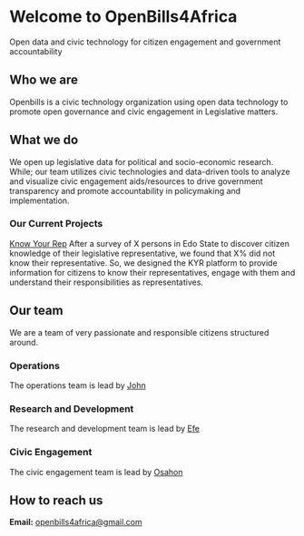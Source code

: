 # Welcome to OpenBills4Africa
Open data and civic technology for citizen engagement and government accountability


## Who we are
Openbills is a civic technology organization using open data technology to promote open governance and civic engagement in Legislative matters. 

## What we do
We open up legislative data for political and socio-economic research. While; our team utilizes civic technologies and data-driven tools to analyze and visualize civic engagement aids/resources to drive government transparency and promote accountability in policymaking and implementation.

### Our Current Projects
[Know Your Rep](https://#)
After a survey of X persons in Edo State to discover citizen knowledge of their legislative representative, we found that X% did not know their representative. So, we designed the KYR platform to provide information for citizens to know their representatives, engage with them and understand their responsibilities as representatives. 


## Our team
We are a team of very passionate and responsible citizens structured around.

### Operations
The operations team is lead by [John](https://#)

### Research and Development
The research and development team is lead by [Efe](/Efe.md)

### Civic Engagement 
The civic engagement team is lead by [Osahon](https://#)


## How to reach us
**Email:** openbills4africa@gmail.com
